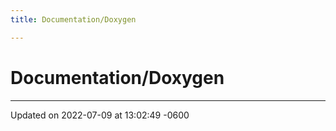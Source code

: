 ```yaml
---
title: Documentation/Doxygen

---
```


# Documentation/Doxygen








-------------------------------

Updated on 2022-07-09 at 13:02:49 -0600
